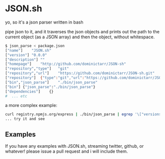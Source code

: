 # JSON.sh

yo, so it's a json parser written in bash

pipe json to it, and it traverses the json objects and prints out the 
path to the current object (as a JSON array) and then the object, without whitespace.

``` bash
$ json_parse < package.json
["name"]	"JSON.sh"
["version"]	"0.0.0"
["description"]	""
["homepage"]	"http://github.com/dominictarr/JSON-sh"
["repository","type"]	"git"
["repository","url"]	"https://github.com/dominictarr/JSON-sh.git"
["repository"]	{"type":"git","url":"https://github.com/dominictarr/JSON-sh.git"}
["bin","json_parse"]	"./bin/json_parse"
["bin"]	{"json_parse":"./bin/json_parse"}
["dependencies"]	{}
#  ... etc
```

a more complex example:

``` bash
curl registry.npmjs.org/express | ./bin/json_parse | egrep '\["versions","[^"]*"\]'
... try it and see
```

## Examples

If you have any examples with JSON.sh, streaming twitter, github, or whatever!
please issue a pull request and i will include them.